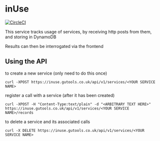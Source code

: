 inUse
=================================

[![CircleCI](https://circleci.com/gh/guardian/inUse.svg?style=svg)](https://circleci.com/gh/guardian/inUse)

This service tracks usage of services, by receiving http posts from them, and storing in DynamoDB

Results can then be interrogated via the frontend

Using the API
-------------

to create a new service (only need to do this once)

    curl -XPOST https://inuse.gutools.co.uk/api/v1/services/<YOUR SERVICE NAME>

register a call with a service (after it has been created)

    curl -XPOST -H "Content-Type:text/plain" -d "<ARBITRARY TEXT HERE>" https://inuse.gutools.co.uk/api/v1/services/<YOUR SERVICE NAME>/records

to delete a service and its associated calls

    curl -X DELETE https://inuse.gutools.co.uk/api/v1/services/<YOUR SERVICE NAME>
    
